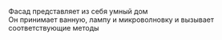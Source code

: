 Фасад представляет из себя умный дом<br>
Он принимает ванную, лампу и микроволновку и вызывает соответствующие методы<br>